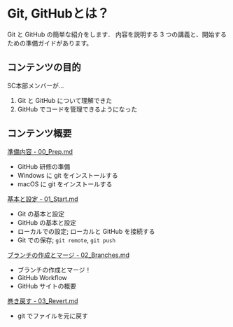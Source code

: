 # Git, GitHubとは？

Git と GitHub の簡単な紹介をします．
内容を説明する 3 つの講義と、開始するための準備ガイドがあります。

## コンテンツの目的
SC本部メンバーが...
  1. Git と GitHub について理解できた
  2. GitHub でコードを管理できるようになった

## コンテンツ概要

[準備内容 - 00_Prep.md](00_Prep.md)
  * GitHub 研修の準備
  * Windows に git をインストールする
  * macOS に git をインストールする

[基本と設定 - 01_Start.md](01_Start.md)
  * Git の基本と設定
  * GitHub の基本と設定
  * ローカルでの設定; ローカルと GitHub を接続する
  * Git での保存; `git remote`, `git push`

[ブランチの作成とマージ - 02_Branches.md](02_Branches.md)
  * ブランチの作成とマージ！
  * GitHub Workflow
  * GitHub サイトの概要

[巻き戻す - 03_Revert.md](03_Revert.md)
  * git でファイルを元に戻す
